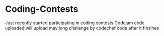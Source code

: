 # Coding-Contests
Just recently started participating in coding contests
Codejam code uploaded
will upload may long challenge by codechef code after it finsihes 
